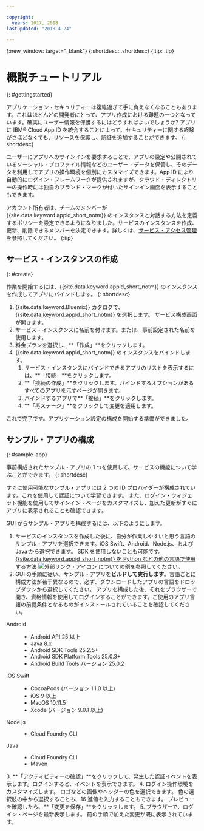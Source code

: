 ```yaml
---

copyright:
  years: 2017, 2018
lastupdated: "2018-4-24"

---
```


{:new_window: target="_blank"}
{:shortdesc: .shortdesc}
{:tip: .tip}

# 概説チュートリアル
{: #gettingstarted}

アプリケーション・セキュリティーは複雑過ぎて手に負えなくなることもあります。これはほとんどの開発者にとって、アプリ作成における難題の一つとなっています。確実にユーザー情報を保護するにはどうすればよいでしょうか? アプリに IBM® Cloud App ID を統合することによって、セキュリティーに関する経験がさほどなくても、リソースを保護し、認証を追加することができます。
{: shortdesc}

ユーザーにアプリへのサインインを要求することで、アプリの設定や公開されているソーシャル・プロファイル情報などのユーザー・データを保管し、そのデータを利用してアプリの操作環境を個別にカスタマイズできます。App ID により自動的にログイン・フレームワークが提供されますが、クラウド・ディレクトリーの操作時には独自のブランド・マークが付いたサインイン画面を表示することもできます。


アカウント所有者は、チームのメンバーが {{site.data.keyword.appid_short_notm}} のインスタンスと対話する方法を定義するポリシーを設定できるようになりました。サービスのインスタンスを作成、更新、削除できるメンバーを決定できます。詳しくは、[サービス・アクセス管理](/docs/services/appid/iam.html)を参照してください。
{:tip}

## サービス・インスタンスの作成
{: #create}

作業を開始するには、{{site.data.keyword.appid_short_notm}} のインスタンスを作成してアプリにバインドします。
{: shortdesc}

1. {{site.data.keyword.Bluemix}} カタログで、{{site.data.keyword.appid_short_notm}} を選択します。 サービス構成画面が開きます。
2. サービス・インスタンスに名前を付けます。または、事前設定された名前を使用します。
3. 料金プランを選択し、**「作成」**をクリックします。
4. {{site.data.keyword.appid_short_notm}} のインスタンスをバインドします。
    1. サービス・インスタンスにバインドできるアプリのリストを表示するには、**「接続」**をクリックします。
    2. **「接続の作成」**をクリックします。バインドするオプションがあるすべてのアプリを示すページが開きます。
    3. バインドするアプリで**「接続」**をクリックします。
    4. **「再ステージ」**をクリックして変更を適用します。

これで完了です。アプリケーション設定の構成を開始する準備ができました。


## サンプル・アプリの構成
{: #sample-app}

事前構成されたサンプル・アプリの 1 つを使用して、サービスの機能について学ぶことができます。
{: shortdesc}

すぐに使用可能なサンプル・アプリには 2 つの ID プロバイダーが構成されています。これを使用して認証について学習できます。 また、ログイン・ウィジェット機能を使用してサインイン・ページをカスタマイズし、加えた更新がすぐにアプリに表示されることも確認できます。

GUI からサンプル・アプリを構成するには、以下のようにします。

1. サービスのインスタンスを作成した後に、自分が作業しやすいと思う言語のサンプル・アプリを選択できます。iOS Swift、Android、Node.js、および Java から選択できます。 SDK を使用しないことも可能です。 <a href="https://github.com/mnsn/appid-python-flask-example" target="_blank">{{site.data.keyword.appid_short_notm}} を Python などの他の言語で使用する方法 <img src="../../icons/launch-glyph.svg" alt="外部リンク・アイコン"></a> についての例を参照してください。
2. GUI の手順に従い、サンプル・アプリを**ビルドして実行します**。言語ごとに構成方法が若干異なるので、必ず、ダウンロードしたアプリの言語をドロップダウンから選択してください。 アプリを構成した後、それをブラウザーで開き、資格情報を使用してログインすることができます。ご使用のアプリ言語の前提条件となるものがインストールされていることを確認してください。
  <dl>
    <dt> Android </dt>
      <dd><ul><li> Android API 25 以上 </li><li> Java 8.x </li><li> Android SDK Tools 25.2.5+ </li><li> Android SDK Platform Tools 25.0.3+ </li><li> Android Build Tools バージョン 25.0.2 </li></ul></dd>
    <dt> iOS Swift </dt>
      <dd><ul><li> CocoaPods (バージョン 1.1.0 以上) </li><li> iOS 9 以上 </li><li> MacOS 10.11.5 </li><li> Xcode (バージョン 9.0.1 以上) </li></ul></dd>
    <dt> Node.js </dt>
      <dd><ul><li> Cloud Foundry CLI </li></ul></dd>
    <dt> Java </dt>
      <dd><ul><li> Cloud Foundry CLI </li><li> Maven </li></ul></dd>
  </dl>
3. **「アクティビティーの確認」**をクリックして、発生した認証イベントを表示します。ログインすると、イベントを表示できます。
4. ログイン操作環境をカスタマイズします。 ロゴなどの画像やヘッダーの色を選択できます。 色の選択肢の中から選択することも、16 進値を入力することもできます。 プレビューを確認したら、**「変更を保存」**をクリックします。
5. ブラウザーで、ログイン・ページを最新表示します。 前の手順で加えた変更が既に表示されています。
